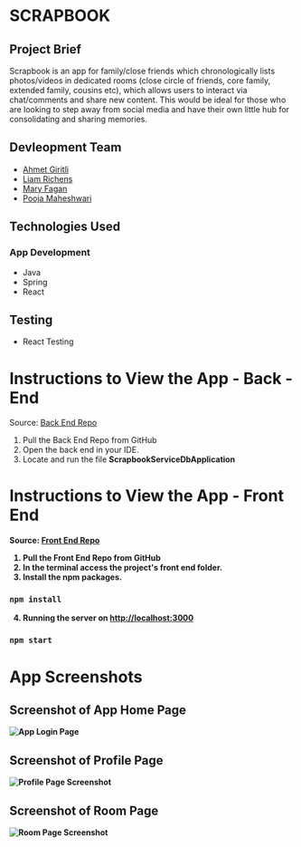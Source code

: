 # SCRAPBOOK

## Project Brief
Scrapbook is an app for family/close friends which chronologically lists photos/videos in dedicated rooms (close circle of friends, core family, extended family, cousins etc), which allows users to interact via chat/comments and share new content. This would be ideal for those who are looking to step away from social media and have their own little hub for consolidating and sharing memories.


## Devleopment Team

* [Ahmet Giritli](https://github.com/lydian7)
* [Liam Richens](https://github.com/li-ri)
* [Mary Fagan](https://github.com/M5FGN)
* [Pooja Maheshwari](https://github.com/poojachugh15)


## Technologies Used

### App Development
* Java
* Spring
* React

## Testing
* React Testing


# Instructions to View the App - Back - End

Source: [Back End Repo](https://github.com/Li-Ri/ScrapBook)

1. Pull the Back End Repo from GitHub
2. Open the back end in your IDE.
3. Locate and run the file <b>ScrapbookServiceDbApplication<b>


# Instructions to View the App - Front End

Source: [Front End Repo](https://github.com/M5FGN/codeclan_project_scrapbook_react)

1. Pull the Front End Repo from GitHub
2. In the terminal access the project's front end folder.
3. Install the npm packages. 

### `npm install`

4. Running the server on  [http://localhost:3000](http://localhost:3000) 

### `npm start`

# App Screenshots

## Screenshot of App Home Page
![App Login Page]() 

## Screenshot of Profile Page
![Profile Page Screenshot]() 

## Screenshot of Room Page
![Room Page Screenshot]() 